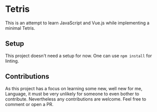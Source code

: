 # Tetris

This is an attempt to learn JavaScript and Vue.js while implementing a minimal Tetris. 

## Setup

This project doesn't need a setup for now. One can use `npm install` for linting.

## Contributions
As this project has a focus on learning some new, well new for me, Language, it must be very unlikely for someone to even bother to contribute. Nevertheless any contributions are welcome. Feel free to comment or open a PR.